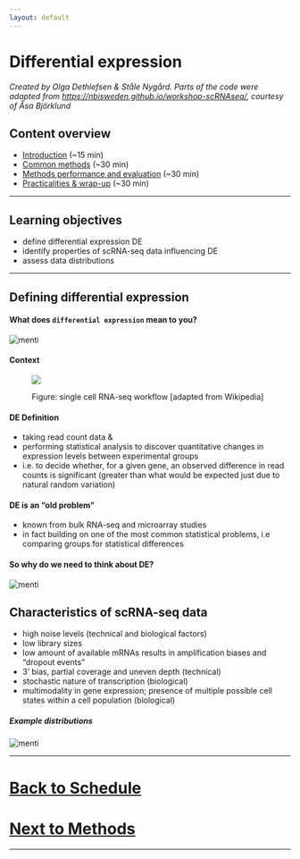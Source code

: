 ```yaml
---
layout: default
---
```


Differential expression
================

*Created by Olga Dethlefsen & Ståle Nygård. Parts of the code were
adapted from <https://nbisweden.github.io/workshop-scRNAseq/>, courtesy
of Åsa Björklund*

## Content overview

  - [Introduction](session-de.md) (\~15 min)
  - [Common methods](session-de-methods.html) (\~30 min)
  - [Methods performance and
    evaluation](session-de-methods-evaluation.md) (\~30 min)
  - [Practicalities & wrap-up](session-de-wrap-up.md) (\~30 min)

-----

## Learning objectives

  - define differential expression DE
  - identify properties of scRNA-seq data influencing DE
  - assess data distributions

-----

## Defining differential expression

#### What does `differential expression` mean to you?

![menti](session-de-files/images/intro-menti-01.png)

#### Context

<figure>

<img src="session-de-files/images/intro-de-overview-02.png">

<figcaption>

Figure: single cell RNA-seq workflow \[adapted from Wikipedia\]

</figcaption>

</figure>

#### DE Definition

  - taking read count data &
  - performing statistical analysis to discover quantitative changes in
    expression levels between experimental groups
  - i.e. to decide whether, for a given gene, an observed difference in
    read counts is significant (greater than what would be expected just
    due to natural random variation)

#### DE is an “old problem”

  - known from bulk RNA-seq and microarray studies
  - in fact building on one of the most common statistical problems, i.e
    comparing groups for statistical differences

#### So why do we need to think about DE?

![menti](session-de-files/images/intro-menti-01.png)

## Characteristics of scRNA-seq data

  - high noise levels (technical and biological factors)
  - low library sizes
  - low amount of available mRNAs results in amplification biases and
    “dropout events”
  - 3’ bias, partial coverage and uneven depth (technical)
  - stochastic nature of transcription (biological)
  - multimodality in gene expression; presence of multiple possible cell
    states within a cell population
(biological)

##### Example distributions

![menti](session-de-files/images/intro-distributions.png)

<!-- ## Live-coding -->

<!-- _Idea: add a small example of looking at the data, distributions, number of zeros, boxplots comparisons of selected genes_ -->

-----

# [Back to Schedule](../schedule.md)

# [Next to Methods](session-de-methods.html)

-----
